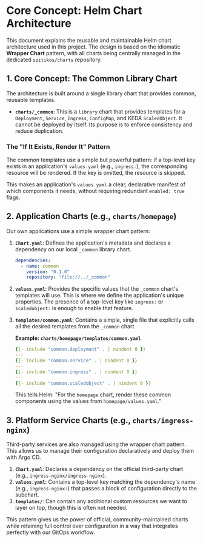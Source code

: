 # Core Concept: Helm Chart Architecture

This document explains the reusable and maintainable Helm chart architecture used in this project. The design is based on the idiomatic **Wrapper Chart** pattern, with all charts being centrally managed in the dedicated `spitikos/charts` repository.

## 1. Core Concept: The Common Library Chart

The architecture is built around a single library chart that provides common, reusable templates.

- **`charts/_common`**: This is a `library` chart that provides templates for a `Deployment`, `Service`, `Ingress`, `ConfigMap`, and KEDA `ScaledObject`. It cannot be deployed by itself. Its purpose is to enforce consistency and reduce duplication.

### The "If It Exists, Render It" Pattern

The common templates use a simple but powerful pattern: if a top-level key exists in an application's `values.yaml` (e.g., `ingress:`), the corresponding resource will be rendered. If the key is omitted, the resource is skipped.

This makes an application's `values.yaml` a clear, declarative manifest of which components it needs, without requiring redundant `enabled: true` flags.

## 2. Application Charts (e.g., `charts/homepage`)

Our own applications use a simple wrapper chart pattern:

1.  **`Chart.yaml`**: Defines the application's metadata and declares a dependency on our local `_common` library chart.

    ```yaml
    dependencies:
      - name: common
        version: "0.1.0"
        repository: "file://../_common"
    ```

2.  **`values.yaml`**: Provides the specific values that the `_common` chart's templates will use. This is where we define the application's unique properties. The presence of a top-level key like `ingress:` or `scaledobject:` is enough to enable that feature.

3.  **`templates/common.yaml`**: Contains a simple, single file that explicitly calls all the desired templates from the `_common` chart.

    **Example: `charts/homepage/templates/common.yaml`**

    ```yaml
    {{- include "common.deployment" . | nindent 0 }}
    ---
    {{- include "common.service" . | nindent 0 }}
    ---
    {{- include "common.ingress" . | nindent 0 }}
    ---
    {{- include "common.scaledobject" . | nindent 0 }}
    ```

    This tells Helm: "For the `homepage` chart, render these common components using the values from `homepage/values.yaml`."

## 3. Platform Service Charts (e.g., `charts/ingress-nginx`)

Third-party services are also managed using the wrapper chart pattern. This allows us to manage their configuration declaratively and deploy them with Argo CD.

1.  **`Chart.yaml`**: Declares a dependency on the official third-party chart (e.g., `ingress-nginx/ingress-nginx`).
2.  **`values.yaml`**: Contains a top-level key matching the dependency's name (e.g., `ingress-nginx:`) that passes a block of configuration directly to the subchart.
3.  **`templates/`**: Can contain any additional custom resources we want to layer on top, though this is often not needed.

This pattern gives us the power of official, community-maintained charts while retaining full control over configuration in a way that integrates perfectly with our GitOps workflow.
